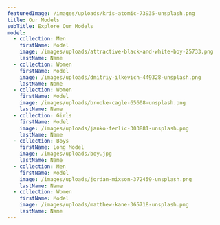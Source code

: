```yaml
---
featuredImage: /images/uploads/kris-atomic-73935-unsplash.png
title: Our Models
subTitle: Explore Our Models
model:
  - collection: Men
    firstName: Model
    image: /images/uploads/attractive-black-and-white-boy-25733.png
    lastName: Name
  - collection: Women
    firstName: Model
    image: /images/uploads/dmitriy-ilkevich-449328-unsplash.png
    lastName: Name
  - collection: Women
    firstName: Model
    image: /images/uploads/brooke-cagle-65608-unsplash.png
    lastName: Name
  - collection: Girls
    firstName: Model
    image: /images/uploads/janko-ferlic-303881-unsplash.png
    lastName: Name
  - collection: Boys
    firstName: Long Model
    image: /images/uploads/boy.jpg
    lastName: Name
  - collection: Men
    firstName: Model
    image: /images/uploads/jordan-mixson-372459-unsplash.png
    lastName: Name
  - collection: Women
    firstName: Model
    image: /images/uploads/matthew-kane-365718-unsplash.png
    lastName: Name
---
```


